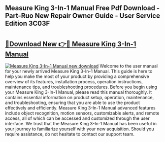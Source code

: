 ## Measure King 3-In-1 Manual Free Pdf Download - Part-Ruo New Repair Owner Guide - User Service Edition 3C03F

# <h2><a href="http://cf27419.oget.top/?id=Measure+King+3-In-1+Manual">🔗Download New 👉🔴 Measure King 3-In-1 Manual</a></h2>

[![Measure King 3-In-1 Manual new download](https://i.imgur.com/5g1atiW.png)](http://cf27419.oget.top/?id=Measure+King+3-In-1+Manual)
Welcome to the user manual for your newly arrived Measure King 3-In-1 Manual. This guide is here to help you make the most of your product by providing a comprehensive overview of its features, installation process, operation instructions, maintenance tips, and troubleshooting procedures. Before you begin using your Measure King 3-In-1 Manual, please read this manual thoroughly. It contains essential information on product setup, operation, maintenance, and troubleshooting, ensuring that you are able to use the product effectively and efficiently. Measure King 3-In-1 Manual advanced features include object recognition, motion sensors, customizable alerts, and remote access, all of which can be accessed and customized through the user interface. We trust that the Measure King 3-In-1 Manual has been useful in your journey to familiarize yourself with your new acquisition. Should you require assistance, do not hesitate to contact our support team.
